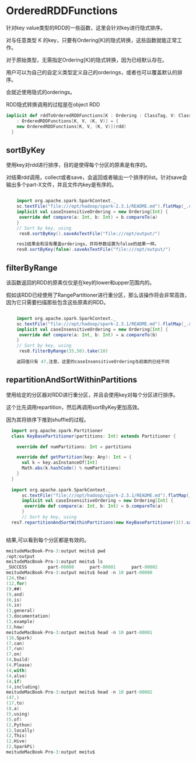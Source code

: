 
# OrderedRDDFunctions

针对key value类型的RDD的一些函数，这里会针对key进行隐式排序。

对与任意类型 K 的key，只要有Ordering[K]的隐式转换，这些函数就能正常工作。

对于原始类型，无需指定Ordering[K]的隐式转换，因为已经默认存在。

用户可以为自己的自定义类型定义自己的orderings，或者也可以覆盖默认的排序。

会就近使用隐式的orderings。

RDD隐式转换调用的过程是在object RDD

```scala
implicit def rddToOrderedRDDFunctions[K : Ordering : ClassTag, V: ClassTag](rdd: RDD[(K, V)])
    : OrderedRDDFunctions[K, V, (K, V)] = {
    new OrderedRDDFunctions[K, V, (K, V)](rdd)
  }
```

## sortByKey

使用key对rdd进行排序，目的是使得每个分区的原素是有序的。

对结果rdd调用，collect或者save，会返回或者输出一个排序的list。针对save会输出多个part-X文件，并且文件内key是有序的。

```scala

    import org.apache.spark.SparkContext._
    sc.textFile("file:///opt/hadoop/spark-2.3.1/README.md").flatMap(_.split("\\s+")).map((_,1)).reduceByKey(_+_).map(each=>(each._2,each._1))
    implicit val caseInsensitiveOrdering = new Ordering[Int] {
     override def compare(a: Int, b: Int) = b.compareTo(a)
    }
    // Sort by key, using 
     res0.sortByKey().saveAsTextFile("file:///opt/output/")

    res1结果会和没有覆盖orderings，并将参数设置为false的结果一样。
    res0.sortByKey(false).saveAsTextFile("file:///opt/output/")
```

## filterByRange

该函数返回的RDD的原素仅仅是在key的lower和upper范围内的。

假如该RDD已经使用了RangePartitioner进行重分区，那么该操作将会非常高效，因为它只需要扫描那些包含这些原素的RDD。

```scala

    import org.apache.spark.SparkContext._
    sc.textFile("file:///opt/hadoop/spark-2.3.1/README.md").flatMap(_.split("\\s+")).map((_,1)).reduceByKey(_+_).map(each=>(each._2,each._1))
    implicit val caseInsensitiveOrdering = new Ordering[Int] {
     override def compare(a: Int, b: Int) = a.compareTo(b)
    }
    // Sort by key, using 
     res0.filterByRange(35,50).take(10)

    返回值只有 47,注意，这里的caseInsensitiveOrdering与前面的已经不同
```

## repartitionAndSortWithinPartitions

使用给定的分区器对RDD进行重分区，并且会使用key对每个分区进行排序。

这个比先调用repartition，然后再调用sortByKey更加高效。

因为其将排序下推到shuffle的过程。

```scala
  import org.apache.spark.Partitioner
  class KeyBasePartitioner(partitions: Int) extends Partitioner {

    override def numPartitions: Int = partitions

    override def getPartition(key: Any): Int = {
      val k = key.asInstanceOf[Int]
      Math.abs(k.hashCode() % numPartitions)
    }
  }
  
  import org.apache.spark.SparkContext._
      sc.textFile("file:///opt/hadoop/spark-2.3.1/README.md").flatMap(_.split("\\s+")).map((_,1)).reduceByKey(_+_).map(each=>(each._2,each._1))
      implicit val caseInsensitiveOrdering = new Ordering[Int] {
       override def compare(a: Int, b: Int) = b.compareTo(a)
      }
      // Sort by key, using 
  res7.repartitionAndSortWithinPartitions(new KeyBasePartitioner(3)).saveAsTextFile("file:///opt/output/")
  
```
结果,可以看到每个分区都是有效的。
```scala
meitudeMacBook-Pro-3:output meitu$ pwd
/opt/output
meitudeMacBook-Pro-3:output meitu$ ls
_SUCCESS        part-00000      part-00001      part-00002
meitudeMacBook-Pro-3:output meitu$ head -n 10 part-00000 
(24,the)
(12,for)
(9,##)
(9,and)
(6,is)
(6,in)
(3,general)
(3,documentation)
(3,example)
(3,how)
meitudeMacBook-Pro-3:output meitu$ head -n 10 part-00001
(16,Spark)
(7,can)
(7,run)
(7,on)
(4,build)
(4,Please)
(4,with)
(4,also)
(4,if)
(4,including)
meitudeMacBook-Pro-3:output meitu$ head -n 10 part-00002
(47,)
(17,to)
(8,a)
(5,using)
(5,of)
(2,Python)
(2,locally)
(2,This)
(2,Hive)
(2,SparkPi)
meitudeMacBook-Pro-3:output meitu$ 
```